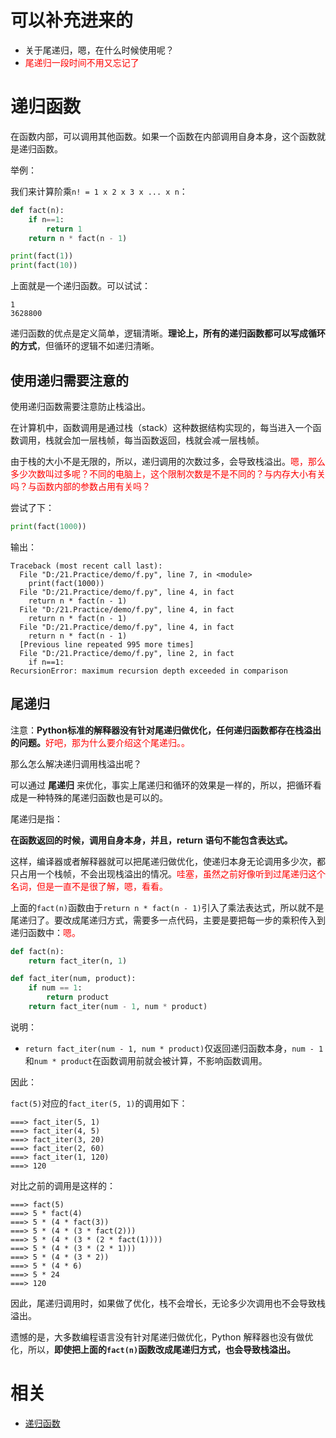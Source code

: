 
# 可以补充进来的

- 关于尾递归，嗯，在什么时候使用呢？
- <span style="color:red;">尾递归一段时间不用又忘记了</span>

# 递归函数


在函数内部，可以调用其他函数。如果一个函数在内部调用自身本身，这个函数就是递归函数。

举例：

我们来计算阶乘`n! = 1 x 2 x 3 x ... x n`：

```py
def fact(n):
    if n==1:
        return 1
    return n * fact(n - 1)

print(fact(1))
print(fact(10))
```

上面就是一个递归函数。可以试试：

```
1
3628800
```

递归函数的优点是定义简单，逻辑清晰。**理论上，所有的递归函数都可以写成循环的方式**，但循环的逻辑不如递归清晰。

## 使用递归需要注意的

使用递归函数需要注意防止栈溢出。

在计算机中，函数调用是通过栈（stack）这种数据结构实现的，每当进入一个函数调用，栈就会加一层栈帧，每当函数返回，栈就会减一层栈帧。

由于栈的大小不是无限的，所以，递归调用的次数过多，会导致栈溢出。<span style="color:red;">嗯，那么多少次数叫过多呢？不同的电脑上，这个限制次数是不是不同的？与内存大小有关吗？与函数内部的参数占用有关吗？</span>

尝试了下：

```py
print(fact(1000))
```

输出：

```
Traceback (most recent call last):
  File "D:/21.Practice/demo/f.py", line 7, in <module>
    print(fact(1000))
  File "D:/21.Practice/demo/f.py", line 4, in fact
    return n * fact(n - 1)
  File "D:/21.Practice/demo/f.py", line 4, in fact
    return n * fact(n - 1)
  File "D:/21.Practice/demo/f.py", line 4, in fact
    return n * fact(n - 1)
  [Previous line repeated 995 more times]
  File "D:/21.Practice/demo/f.py", line 2, in fact
    if n==1:
RecursionError: maximum recursion depth exceeded in comparison
```

## 尾递归

注意：**Python标准的解释器没有针对尾递归做优化，任何递归函数都存在栈溢出的问题。**<span style="color:red;">好吧，那为什么要介绍这个尾递归。。</span>


那么怎么解决递归调用栈溢出呢？

可以通过 **尾递归** 来优化，事实上尾递归和循环的效果是一样的，所以，把循环看成是一种特殊的尾递归函数也是可以的。

尾递归是指：

**在函数返回的时候，调用自身本身，并且，return 语句不能包含表达式。**

这样，编译器或者解释器就可以把尾递归做优化，使递归本身无论调用多少次，都只占用一个栈帧，不会出现栈溢出的情况。<span style="color:red;">哇塞，虽然之前好像听到过尾递归这个名词，但是一直不是很了解，嗯，看看。</span>

上面的`fact(n)`函数由于`return n * fact(n - 1)`引入了乘法表达式，所以就不是尾递归了。要改成尾递归方式，需要多一点代码，主要是要把每一步的乘积传入到递归函数中：<span style="color:red;">嗯。</span>

```py
def fact(n):
    return fact_iter(n, 1)

def fact_iter(num, product):
    if num == 1:
        return product
    return fact_iter(num - 1, num * product)
```

说明：

- `return fact_iter(num - 1, num * product)`仅返回递归函数本身，`num - 1`和`num * product`在函数调用前就会被计算，不影响函数调用。

因此：

`fact(5)`对应的`fact_iter(5, 1)`的调用如下：

```
===> fact_iter(5, 1)
===> fact_iter(4, 5)
===> fact_iter(3, 20)
===> fact_iter(2, 60)
===> fact_iter(1, 120)
===> 120
```

对比之前的调用是这样的：

```
===> fact(5)
===> 5 * fact(4)
===> 5 * (4 * fact(3))
===> 5 * (4 * (3 * fact(2)))
===> 5 * (4 * (3 * (2 * fact(1))))
===> 5 * (4 * (3 * (2 * 1)))
===> 5 * (4 * (3 * 2))
===> 5 * (4 * 6)
===> 5 * 24
===> 120
```

因此，尾递归调用时，如果做了优化，栈不会增长，无论多少次调用也不会导致栈溢出。

遗憾的是，大多数编程语言没有针对尾递归做优化，Python 解释器也没有做优化，所以，**即使把上面的`fact(n)`函数改成尾递归方式，也会导致栈溢出。**





# 相关

- [递归函数](https://www.liaoxuefeng.com/wiki/0014316089557264a6b348958f449949df42a6d3a2e542c000/001431756044276a15558a759ec43de8e30eb0ed169fb11000)
